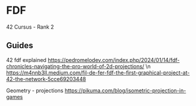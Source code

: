 # FDF
42 Cursus - Rank 2


## Guides

42 fdf explained
  https://pedromelodev.com/index.php/2024/01/14/fdf-chronicles-navigating-the-pro-world-of-2d-projections/ \n
https://m4nnb3ll.medium.com/fil-de-fer-fdf-the-first-graphical-project-at-42-the-network-5cce69203448
  
Geometry - projections
  https://pikuma.com/blog/isometric-projection-in-games
